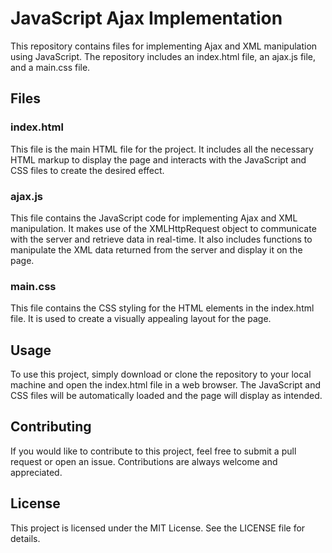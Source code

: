 # JavaScript Ajax Implementation

This repository contains files for implementing Ajax and XML manipulation using JavaScript. The repository includes an index.html file, an ajax.js file, and a main.css file.
## Files
### index.html

This file is the main HTML file for the project. It includes all the necessary HTML markup to display the page and interacts with the JavaScript and CSS files to create the desired effect.
### ajax.js

This file contains the JavaScript code for implementing Ajax and XML manipulation. It makes use of the XMLHttpRequest object to communicate with the server and retrieve data in real-time. It also includes functions to manipulate the XML data returned from the server and display it on the page.
### main.css

This file contains the CSS styling for the HTML elements in the index.html file. It is used to create a visually appealing layout for the page.
## Usage

To use this project, simply download or clone the repository to your local machine and open the index.html file in a web browser. The JavaScript and CSS files will be automatically loaded and the page will display as intended.
## Contributing

If you would like to contribute to this project, feel free to submit a pull request or open an issue. Contributions are always welcome and appreciated.
## License

This project is licensed under the MIT License. See the LICENSE file for details.
